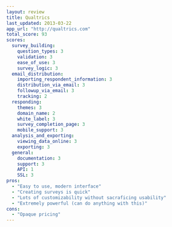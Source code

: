 ```yaml
---
layout: review
title: Qualtrics
last_updated: 2013-03-22
app_url: "http://qualtrics.com"
total_score: 93
scores:
  survey_building:
    question_types: 3
    validation: 3
    ease_of_use: 3
    survey_logic: 3
  email_distribution:
    importing_respondent_information: 3
    distribution_via_email: 3
    followup_via_email: 3
    tracking: 2
  responding:
    themes: 3
    domain_name: 2
    white_label: 3
    survey_completion_page: 3
    mobile_support: 3
  analysis_and_exporting:
    viewing_data_online: 3
    exporting: 3
  general:
    documentation: 3
    support: 3
    API: 1
    SSL: 3
pros:
  - "Easy to use, modern interface"
  - "Creating surveys is quick"
  - "Lots of customizability without sacraficing usability"
  - "Extremely powerful (can do anything with this)"
cons:
  - "Opaque pricing"
---
```

